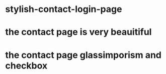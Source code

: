 # stylish-contact-login-page
# the contact page is very beauitiful
# the contact page glassimporism and checkbox
